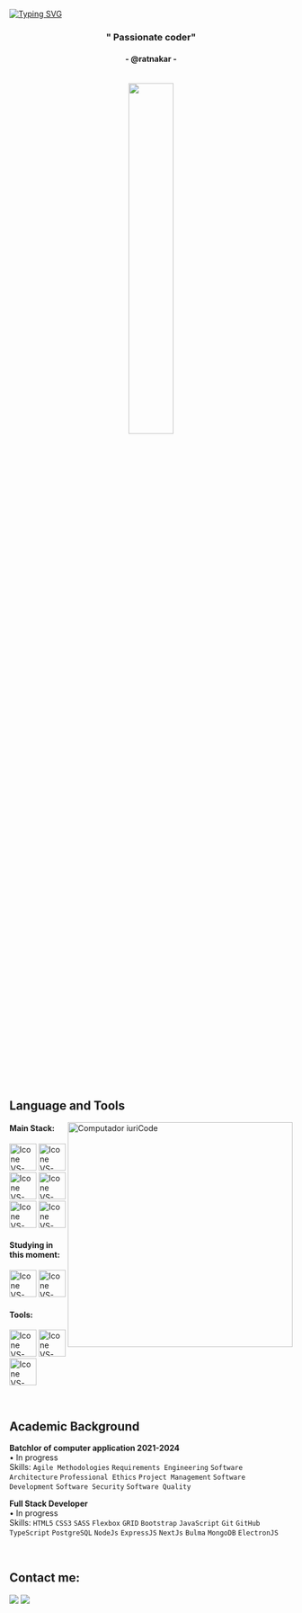 [![Typing SVG](https://readme-typing-svg.herokuapp.com?color=black&size=35&center=true&vCenter=true&width=1000&lines=Welcome+to+my+GitHub+profile!;My+name+is+ratnakar;I'm+Software+Engineering+Student)](https://git.io/typing-svg)

<h3 align="center">" Passionate  coder"</h3>
<h4 align="center">- @ratnakar -</h4>

<br>

<div align="center" style="margin-bottom:200px">
 <img width=40% align="center" src="https://github-readme-stats.vercel.app/api/top-langs/?username=jacquelineatae&layout=compact&theme=radical" />
</div>


<br>

## Language and Tools

<img src="https://raw.githubusercontent.com/MicaelliMedeiros/micaellimedeiros/master/image/computer-illustration.png" min-width="400px" max-width="400px" width="400px" align="right" alt="Computador iuriCode">

#### Main Stack:
  [<img height="48px" width="48px" alt="Icone VS-Code" src="https://skillicons.dev/icons?i=html"/>](https://developer.mozilla.org/en-US/docs/Web/HTML)
  [<img height="48px" width="48px" alt="Icone VS-Code" src="https://skillicons.dev/icons?i=css"/>](https://developer.mozilla.org/en-US/docs/Web/CSS)
  [<img height="48px" width="48px" alt="Icone VS-Code" src="https://skillicons.dev/icons?i=js"/>](https://developer.mozilla.org/en-US/docs/Web/JavaScript)
  [<img height="48px" width="48px" alt="Icone VS-Code" src="https://skillicons.dev/icons?i=nodejs"/>](https://nodejs.org/en)
  [<img height="48px" width="48px" alt="Icone VS-Code" src="https://skillicons.dev/icons?i=react"/>](https://react.dev/)
  [<img height="48px" width="48px" alt="Icone VS-Code" src="https://skillicons.dev/icons?i=CPP"/>](https://c++/)


#### Studying in this moment:
  [<img height="48px" width="48px" alt="Icone VS-Code" src="https://skillicons.dev/icons?i=ts"/>](https://www.typescriptlang.org/)
  [<img height="48px" width="48px" alt="Icone VS-Code" src="https://skillicons.dev/icons?i=mysql"/>](https://www.mysql.com/)

#### Tools:

  [<img height="48px" width="48px" alt="Icone VS-Code" src="https://skillicons.dev/icons?i=vscode"/>](https://code.visualstudio.com/)
  [<img height="48px" width="48px" alt="Icone VS-Code" src="https://skillicons.dev/icons?i=github"/>](https://github.com/)
  [<img height="48px" width="48px" alt="Icone VS-Code" src="https://skillicons.dev/icons?i=git"/>](https://git-scm.com/)

<br>

## Academic Background 

**Batchlor of computer application 2021-2024** \
 • In progress\
Skills: `Agile Methodologies` `Requirements Engineering` `Software Architecture` `Professional Ethics`
`Project Management` `Software Development` `Software Security` `Software Quality`

**Full Stack Developer** \
• In progress \
Skills: `HTML5` `CSS3` `SASS` `Flexbox` `GRID` `Bootstrap` `JavaScript` `Git` `GitHub` `TypeScript` `PostgreSQL` `NodeJs` `ExpressJS` `NextJs`
`Bulma` `MongoDB` `ElectronJS`

<br>

## Contact me:
<div>

<a href = "mailto: ratnakary41@gmail.com"><img loading="lazy" src="https://img.shields.io/badge/Gmail-D14836?style=for-the-badge&logo=gmail&logoColor=white" target="_blank"></a>
<a href="https://www.linkedin.com/in/ratnakar-dashrath-yadav-677750226/" target="_blank"><img loading="lazy" src="https://img.shields.io/badge/-LinkedIn-%230077B5?style=for-the-badge&logo=linkedin&logoColor=white" target="_blank"></a>   
</div>

